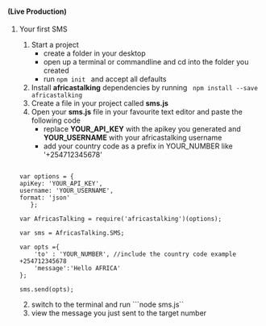 #### (Live Production)
1. Your first SMS
    
    1. Start a project
        + create a folder in your desktop
        + open up a terminal or commandline and cd into the folder you created
        + run ``` npm init  ``` and accept all defaults
    2. Install **africastalking** dependencies by running ``` npm install --save africastalking```
    3. Create a file in your project called **sms.js**
    4. Open your **sms.js** file in your favourite text editor and paste the following code
        * replace **YOUR_API_KEY** with the apikey you generated and  **YOUR_USERNAME** with your africastalking username
        * add your country code as a prefix in YOUR_NUMBER like '+254712345678' 
    ```
    
    var options = {
    apiKey: 'YOUR_API_KEY',
    username: 'YOUR_USERNAME',
    format: 'json'
       };
        
    var AfricasTalking = require('africastalking')(options);
    
    var sms = AfricasTalking.SMS;
    
    var opts ={
        'to' : 'YOUR_NUMBER', //include the country code example +254712345678
        'message':'Hello AFRICA'
    };
    
    sms.send(opts);
    
    ```
   2. switch to the terminal and run ```node sms.js``
   3. view the message you just sent to the target number
